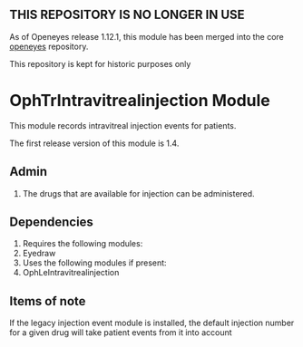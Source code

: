 ## THIS REPOSITORY IS NO LONGER IN USE

As of Openeyes release 1.12.1, this module has been merged into the core [openeyes](https://github.com/openeyes/openeyes) repository.

This repository is kept for historic purposes only


OphTrIntravitrealinjection Module
=================================

This module records intravitreal injection events for patients.

The first release version of this module is 1.4.

Admin
-----

1. The drugs that are available for injection can be administered.

Dependencies
------------

1. Requires the following modules:
  1. Eyedraw
2. Uses the following modules if present:
  1. OphLeIntravitrealinjection

Items of note
-------------

If the legacy injection event module is installed, the default injection number for a given drug will take patient events from it into account

